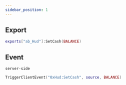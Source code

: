 ```yaml
---
sidebar_position: 1
---
```


## Export

```lua
exports["ab_Hud"]:SetCash(BALANCE)
```


## Event
`server-side`
```lua
TriggerClientEvent("0xHud:SetCash", source, BALANCE)
```